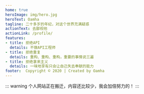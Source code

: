 ```yaml
---
home: true
heroImage: img/hero.jpg
heroText: Oamha
tagline: 二十多岁的年纪，对这个世界充满疑惑
actionText: 去鄙视他
actionLink: /profile/
features:
- title: 拒绝API
  details: 不做API工程师
- title: 拒绝重复
  details: 重构、重构、重构，重要的事情说三遍
- title: 拒绝拿来主义
  details: 一味地享有只会让自己失去奉献的能力
footer:  Copyright © 2020 | Created by Oamha
---
```

::: warning
个人网站正在搬迁，内容还比较少，我会加倍努力的！
:::